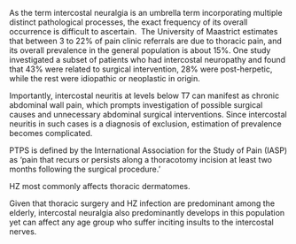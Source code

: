 As the term intercostal neuralgia is an umbrella term incorporating multiple distinct pathological processes, the exact frequency of its overall occurrence is difficult to ascertain.  The University of Maastrict estimates that between 3 to 22% of pain clinic referrals are due to thoracic pain, and its overall prevalence in the general population is about 15%. One study investigated a subset of patients who had intercostal neuropathy and found that 43% were related to surgical intervention, 28% were post-herpetic, while the rest were idiopathic or neoplastic in origin.

Importantly, intercostal neuritis at levels below T7 can manifest as chronic abdominal wall pain, which prompts investigation of possible surgical causes and unnecessary abdominal surgical interventions. Since intercostal neuritis in such cases is a diagnosis of exclusion, estimation of prevalence becomes complicated.

PTPS is defined by the International Association for the Study of Pain (IASP) as ‘pain that recurs or persists along a thoracotomy incision at least two months following the surgical procedure.’

HZ most commonly affects thoracic dermatomes.

Given that thoracic surgery and HZ infection are predominant among the elderly, intercostal neuralgia also predominantly develops in this population yet can affect any age group who suffer inciting insults to the intercostal nerves.